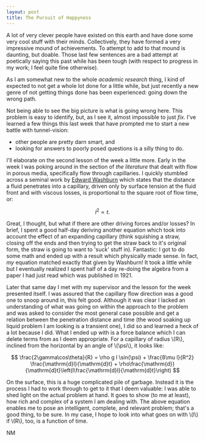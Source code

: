 ```yaml
---
layout: post
title: The Pursuit of Happyness
---
```


A lot of very clever people have existed on this earth and have done some very cool stuff with their minds. Collectively, they have formed a very impressive mound of achievements. To attempt to add to that mound is daunting, but doable. Those last few sentences are a bad attempt at poetically saying this past while has been tough (with respect to progress in my work; I feel quite fine otherwise).

As I am somewhat new to the whole *academic research* thing, I kind of expected to not get a whole lot done for a little while, but just recently a new genre of not getting things done has been experienced: going down the wrong path.

Not being able to see the big picture is what is going wrong here. This problem is easy to identify, but, as I see it, almost impossible to just *fix*. I've learned a few things this last week that have prompted me to start a new battle with tunnel-vision:

- other people are pretty darn smart, and
- looking for answers to poorly posed questions is a silly thing to do.

I'll elaborate on the second lesson of the week a little more. Early in the week I was poking around in the section of *the literature* that dealt with flow in porous media, specifically flow through capillaries. I quickly stumbled across a seminal work by [Edward Washburn](http://en.wikipedia.org/wiki/Washburn's_equation) which states that the distance a fluid penetrates into a capillary, driven only by surface tension at the fluid front and with viscous losses, is proportional to the square root of flow time, or:

$$
l^2 \propto t.
$$

Great, I thought, but what if there are other driving forces and/or losses? In brief, I spent a good half-day deriving another equation which took into account the effect of an expanding capillary (think squishing a straw, closing off the ends and then trying to get the straw back to it's original form, the straw is going to want to 'suck' stuff in). Fantastic: I got to do some math and ended up with a result which physically made sense. In fact, *my* equation matched exactly that given by Washburn! It took a little while but I eventually realized I spent half of a day re-doing the algebra from a paper I had just read which was published in 1921\.

Later that same day I met with my supervisor and the lesson for the week presented itself. I was assured that the capillary flow direction was a good one to snoop around in, this felt good. Although it was clear I lacked an understanding of what was going on within the approach to the problem and was asked to consider the most general case possible and get a relation between the penetration distance and time (the wood soaking up liquid problem I am looking is a transient one), I did so and learned a heck of a lot because I did. What I ended up with is a force balance which I can delete terms from as I deem appropriate. For a capillary of radius \\(R\\), inclined from the horizontal by an angle of \\(\psi\\), it looks like:

$$
\frac{2\gamma\cos\theta}{R} = \rho g l \sin(\psi) +
                              \frac{8\mu l}{R^2} \frac{\mathrm{d}l}{\mathrm{d}t} +
                              \rho\frac{\mathrm{d}}{\mathrm{d}t}\left(l\frac{\mathrm{d}l}{\mathrm{d}t}\right)
$$

On the surface, this is a huge complicated pile of garbage. Instead it is the process I had to work through to get to it that I deem valuable: I was able to shed light on the actual problem at hand. It goes to show (to me at least), how rich and complex of a system I am dealing with. The above equation enables me to pose an intelligent, complete, and relevant problem; that's a good thing, to be sure. In my case, I hope to look into what goes on with \\(l\\) if \\(R\\), too, is a function of time.

NM